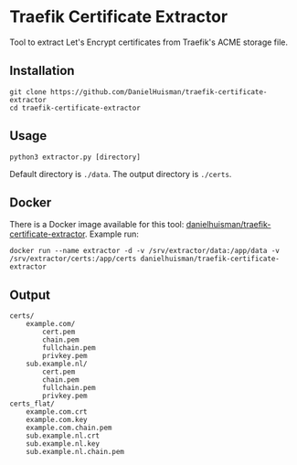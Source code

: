 # Traefik Certificate Extractor

Tool to extract Let's Encrypt certificates from Traefik's ACME storage file.

## Installation
```
git clone https://github.com/DanielHuisman/traefik-certificate-extractor
cd traefik-certificate-extractor
```

## Usage
```
python3 extractor.py [directory]
```
Default directory is `./data`. The output directory is `./certs`.

## Docker
There is a Docker image available for this tool: [danielhuisman/traefik-certificate-extractor](https://hub.docker.com/r/danielhuisman/traefik-certificate-extractor/).
Example run:
```
docker run --name extractor -d -v /srv/extractor/data:/app/data -v /srv/extractor/certs:/app/certs danielhuisman/traefik-certificate-extractor
```

## Output
```
certs/
    example.com/
        cert.pem
        chain.pem
        fullchain.pem
        privkey.pem
    sub.example.nl/
        cert.pem
        chain.pem
        fullchain.pem
        privkey.pem
certs_flat/
    example.com.crt
    example.com.key
    example.com.chain.pem
    sub.example.nl.crt
    sub.example.nl.key
    sub.example.nl.chain.pem
```
